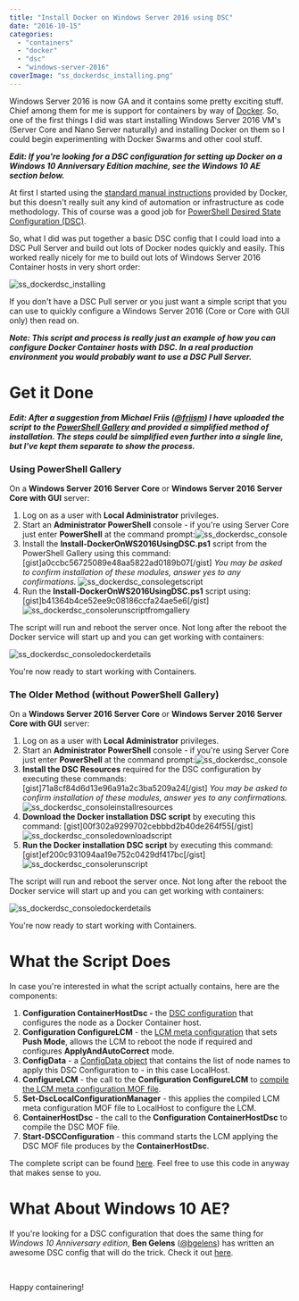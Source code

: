```yaml
---
title: "Install Docker on Windows Server 2016 using DSC"
date: "2016-10-15"
categories: 
  - "containers"
  - "docker"
  - "dsc"
  - "windows-server-2016"
coverImage: "ss_dockerdsc_installing.png"
---
```


Windows Server 2016 is now GA and it contains some pretty exciting stuff. Chief among them for me is support for containers by way of [Docker](http://www.docker.com/). So, one of the first things I did was start installing Windows Server 2016 VM's (Server Core and Nano Server naturally) and installing Docker on them so I could begin experimenting with Docker Swarms and other cool stuff.

_**Edit: If you're looking for a DSC configuration for setting up Docker on a Windows 10 Anniversary Edition machine, see the Windows 10 AE section below.**_

At first I started using the [standard manual instructions](https://blog.docker.com/2016/09/build-your-first-docker-windows-server-container) provided by Docker, but this doesn't really suit any kind of automation or infrastructure as code methodology. This of course was a good job for [PowerShell Desired State Configuration (DSC)](https://msdn.microsoft.com/en-us/powershell/dsc/overview).

So, what I did was put together a basic DSC config that I could load into a DSC Pull Server and build out lots of Docker nodes quickly and easily. This worked really nicely for me to build out lots of Windows Server 2016 Container hosts in very short order:

![ss_dockerdsc_installing](images/ss_dockerdsc_installing.png)

If you don't have a DSC Pull server or you just want a simple script that you can use to quickly configure a Windows Server 2016 (Core or Core with GUI only) then read on.

**_Note: This script and process is really just an example of how you can configure Docker Container hosts with DSC. In a real production environment you would probably want to use a DSC Pull Server._**

# Get it Done

_**Edit: After a suggestion from Michael Friis ([@friism](https://twitter.com/friism)) I have uploaded the script to the [PowerShell Gallery](https://www.powershellgallery.com/packages/Install-DockerOnWS2016UsingDSC) and provided a simplified method of installation. The steps could be simplified even further into a single line, but I've kept them separate to show the process.**_

### Using PowerShell Gallery

On a **Windows Server 2016 Server Core** or **Windows Server 2016 Server Core with GUI** server:

1. Log on as a user with **Local Administrator** privileges.
2. Start an **Administrator PowerShell** console - if you're using Server Core just enter **PowerShell** at the command prompt:![ss_dockerdsc_console](images/ss_dockerdsc_console.png)
3. Install the **Install-DockerOnWS2016UsingDSC.ps1** script from the PowerShell Gallery using this command: \[gist\]a0ccbc56725089e48aa5822ad0189b07\[/gist\] _You may be asked to confirm installation of these modules, answer yes to any confirmations._ ![ss_dockerdsc_consolegetscript](images/ss_dockerdsc_consolegetscript.png)
4. Run the **Install-DockerOnWS2016UsingDSC.ps1** script using: \[gist\]b41364b4ce52ee9c08186ccfa24ae5e6\[/gist\] ![ss_dockerdsc_consolerunscriptfromgallery](images/ss_dockerdsc_consolerunscriptfromgallery.png)

The script will run and reboot the server once. Not long after the reboot the Docker service will start up and you can get working with containers:

![ss_dockerdsc_consoledockerdetails](images/ss_dockerdsc_consoledockerdetails.png)

You're now ready to start working with Containers.

### The Older Method (without PowerShell Gallery)

On a **Windows Server 2016 Server Core** or **Windows Server 2016 Server Core with GUI** server:

1. Log on as a user with **Local Administrator** privileges.
2. Start an **Administrator PowerShell** console - if you're using Server Core just enter **PowerShell** at the command prompt:![ss_dockerdsc_console](images/ss_dockerdsc_console.png)
3. **Install the DSC Resources** required for the DSC configuration by executing these commands: \[gist\]71a8cf84d6d13e96a91a2c3ba5209a24\[/gist\] _You may be asked to confirm installation of these modules, answer yes to any confirmations._ ![ss_dockerdsc_consoleinstallresources](images/ss_dockerdsc_consoleinstallresources.png)
4. **Download the Docker installation DSC script** by executing this command: \[gist\]00f302a9299702cebbbd2b40de264f55\[/gist\] ![ss_dockerdsc_consoledownloadscript](images/ss_dockerdsc_consoledownloadscript.png)
5. **Run the Docker installation DSC script** by executing this command: \[gist\]ef200c931094aa19e752c0429df417bc\[/gist\] ![ss_dockerdsc_consolerunscript](images/ss_dockerdsc_consolerunscript.png)

The script will run and reboot the server once. Not long after the reboot the Docker service will start up and you can get working with containers:

![ss_dockerdsc_consoledockerdetails](images/ss_dockerdsc_consoledockerdetails.png)

You're now ready to start working with Containers.

# What the Script Does

In case you're interested in what the script actually contains, here are the components:

1. **Configuration ContainerHostDsc -** the [DSC configuration](https://msdn.microsoft.com/en-us/powershell/dsc/configurations) that configures the node as a Docker Container host.
2. **Configuration ConfigureLCM** \- the [LCM meta configuration](https://msdn.microsoft.com/en-us/powershell/dsc/metaconfig) that sets **Push Mode**, allows the LCM to reboot the node if required and configures **ApplyAndAutoCorrect** mode.
3. **ConfigData** - a [ConfigData object](https://msdn.microsoft.com/en-us/powershell/dsc/configdata) that contains the list of node names to apply this DSC Configuration to - in this case LocalHost.
4. **ConfigureLCM** - the call to the **Configuration ConfigureLCM** to [compile the LCM meta configuration MOF file](https://msdn.microsoft.com/en-us/powershell/dsc/metaconfig).
5. **Set-DscLocalConfigurationManager** - this applies the compiled LCM meta configuration MOF file to LocalHost to configure the LCM.
6. **ContainerHostDsc** - the call to the **Configuration ContainerHostDsc** to compile the DSC MOF file.
7. **Start-DSCConfiguration** - this command starts the LCM applying the DSC MOF file produces by the **ContainerHostDsc**.

The complete script can be found [here](https://gist.github.com/PlagueHO/d9595cae1788f436b97bd4c90d50d72e). Feel free to use this code in anyway that makes sense to you.

# What About Windows 10 AE?

If you're looking for a DSC configuration that does the same thing for _Windows 10 Anniversary edition_, **Ben Gelens** ([@bgelens](https://twitter.com/bgelens)) has written an awesome DSC config that will do the trick. Check it out [here](https://gist.github.com/bgelens/152fdc075b6ffcf639da775958076c6a).

 

Happy containering!
